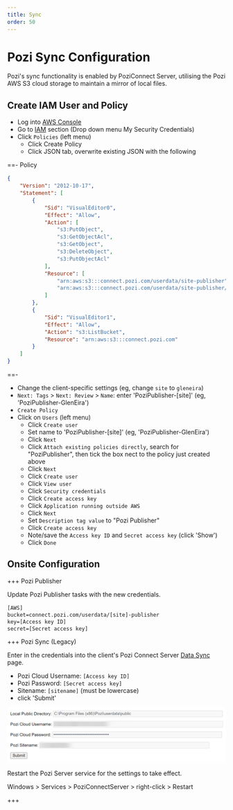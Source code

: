 ```yaml
---
title: Sync
order: 50
---
```


# Pozi Sync Configuration

Pozi's sync functionality is enabled by PoziConnect Server, utilising the Pozi AWS S3 cloud storage to maintain a mirror of local files.

## Create IAM User and Policy

- Log into [AWS Console](https://ap-southeast-2.console.aws.amazon.com/console/home?region=ap-southeast-2#)
- Go to [IAM](https://console.aws.amazon.com/iam/home?region=ap-southeast-2#/home) section (Drop down menu My Security Credentials)
- Click `Policies` (left menu)
  - Click Create Policy
  - Click JSON tab, overwrite existing JSON with the following

==- Policy

```json
{
    "Version": "2012-10-17",
    "Statement": [
        {
            "Sid": "VisualEditor0",
            "Effect": "Allow",
            "Action": [
                "s3:PutObject",
                "s3:GetObjectAcl",
                "s3:GetObject",
                "s3:DeleteObject",
                "s3:PutObjectAcl"
            ],
            "Resource": [
                "arn:aws:s3:::connect.pozi.com/userdata/site-publisher",
                "arn:aws:s3:::connect.pozi.com/userdata/site-publisher/*"
            ]
        },
        {
            "Sid": "VisualEditor1",
            "Effect": "Allow",
            "Action": "s3:ListBucket",
            "Resource": "arn:aws:s3:::connect.pozi.com"
        }
    ]
}
```

==-

  - Change the client-specific settings (eg, change `site` to `gleneira`)
  - `Next: Tags` > `Next: Review` > `Name`: enter 'PoziPublisher-[site]' (eg, 'PoziPublisher-GlenEira')
  - `Create Policy`
- Click on `Users` (left menu)
  - Click `Create user`
  - Set name to 'PoziPublisher-[site]' (eg, 'PoziPublisher-GlenEira')
  - Click `Next`
  - Click `Attach existing policies directly`, search for "PoziPublisher", then tick the box nect to the policy just created above
  - Click `Next`
  - Click `Create user`
  - Click `View user`
  - Click `Security credentials`
  - Click `Create access key`
  - Click `Application running outside AWS`
  - Click `Next`
  - Set `Description tag value` to "Pozi Publisher"
  - Click `Create access key`
  - Note/save the `Access key ID` and `Secret access key` (click 'Show')
  - Click `Done`

## Onsite Configuration

+++ Pozi Publisher

Update Pozi Publisher tasks with the new credentials.

```
[AWS]
bucket=connect.pozi.com/userdata/[site]-publisher
key=[Access key ID]
secret=[Secret access key]
```

+++ Pozi Sync (Legacy)

Enter in the credentials into the client's Pozi Connect Server [Data Sync](https://local.pozi.com/settingssync) page.

* Pozi Cloud Username: `[Access key ID]`
* Pozi Password: `[Secret access key]`
* Sitename: `[sitename]` (must be lowercase)
* click 'Submit'

![](/static/img/pozi-server-sync-credentials.png)

Restart the Pozi Server service for the settings to take effect.

Windows > Services > PoziConnectServer > right-click > Restart

+++
